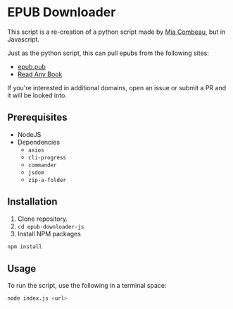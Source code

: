# EPUB Downloader

This script is a re-creation of a python script made by [Mia Combeau](https://github.com/mcombeau), but in Javascript.

Just as the python script, this can pull epubs from the following sites:

- [epub.pub](https://www.epub.pub/)
- [Read Any Book](https://www.readanybook.com/)

If you're interested in additional domains, open an issue or submit a PR and it will be looked into.

## Prerequisites

- NodeJS
- Dependencies
  - `axios`
  - `cli-progress`
  - `commander`
  - `jsdom`
  - `zip-a-folder`

## Installation

1. Clone repository.
2. `cd epub-downloader-js`
3. Install NPM packages

```bash
npm install
```

## Usage

To run the script, use the following in a terminal space:

```bash
node index.js <url>
```
